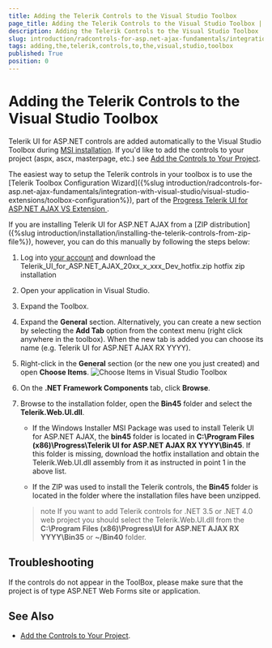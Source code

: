 ```yaml
---
title: Adding the Telerik Controls to the Visual Studio Toolbox
page_title: Adding the Telerik Controls to the Visual Studio Toolbox | UI for ASP.NET AJAX Documentation
description: Adding the Telerik Controls to the Visual Studio Toolbox
slug: introduction/radcontrols-for-asp.net-ajax-fundamentals/integration-with-visual-studio/adding-the-telerik-controls-to-the-visual-studio-toolbox
tags: adding,the,telerik,controls,to,the,visual,studio,toolbox
published: True
position: 0
---
```


# Adding the Telerik Controls to the Visual Studio Toolbox

Telerik UI for ASP.NET controls are added automatically to the Visual Studio Toolbox during [MSI installation](https://docs.telerik.com/devtools/aspnet-ajax/installation/installing-the-telerik-controls-from-msi-file). If you'd like to add the controls to your project (aspx, ascx, masterpage, etc.) see [Add the Controls to Your Project](https://docs.telerik.com/devtools/aspnet-ajax/getting-started/first-steps#add-the-controls-to-your-project).

The easiest way to setup the Telerik controls in your toolbox is to use the [Telerik Toolbox Configuration Wizard]({%slug introduction/radcontrols-for-asp.net-ajax-fundamentals/integration-with-visual-studio/visual-studio-extensions/toolbox-configuration%}), part of the [Progress Telerik UI for ASP.NET AJAX VS Extension
](https://marketplace.visualstudio.com/items?itemName=TelerikInc.TelerikASPNETAJAXVSExtensions).

If you are installing Telerik UI for ASP.NET AJAX from a [ZIP distribution]({%slug introduction/installation/installing-the-telerik-controls-from-zip-file%}), however, you can do this manually by following the steps below:

1. Log into [your account](https://www.telerik.com/account/product-download?product=RCAJAX) and download the Telerik_UI_for_ASP.NET_AJAX_20xx_x_xxx_Dev_hotfix.zip hotfix zip installation

1. Open your application in Visual Studio.

1. Expand the Toolbox.

1. Expand the **General** section. Alternatively, you can create a new section by selecting the **Add Tab** option from the context menu (right click anywhere in the toolbox). When the new tab is added you can choose its name (e.g. Telerik UI for ASP.NET AJAX RX YYYY).

1. Right-click in the **General** section (or the new one you just created) and open **Choose Items**.
![Choose Items in Visual Studio Toolbox](images/Visual_Studio_Choose_Items.png)

1. On the **.NET Framework Components** tab, click **Browse**.

1. Browse to the installation folder, open the **Bin45** folder and select the **Telerik.Web.UI.dll**.

	* If the Windows Installer MSI Package was used to install Telerik UI for ASP.NET AJAX, the **bin45**	folder is located in **C:\Program Files (x86)\Progress\Telerik UI for ASP.NET AJAX RX YYYY\Bin45**. If this folder is missing, download the hotfix installation and obtain the Telerik.Web.UI.dll assembly from it as instructed in point 1 in the above list.

	* If the ZIP was used to install the Telerik controls, the **Bin45** folder is located in the folder where the installation files have been unzipped.

	>note If you want to add Telerik controls for .NET 3.5 or .NET 4.0 web project you should select the Telerik.Web.UI.dll from the **C:\Program Files (x86)\Progress\UI for ASP.NET AJAX RX YYYY\Bin35** or **~/Bin40** folder.

## Troubleshooting

If the controls do not appear in the ToolBox, please make sure that the project is of type ASP.NET Web Forms site or application.

## See Also
 * [Add the Controls to Your Project](https://docs.telerik.com/devtools/aspnet-ajax/getting-started/first-steps#add-the-controls-to-your-project).
